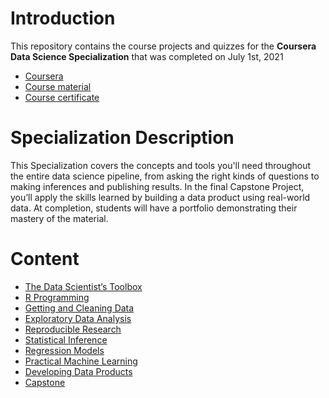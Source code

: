 # Introduction
This repository contains the course projects and quizzes for the **Coursera Data Science Specialization** that was completed on July 1st, 2021

  - [Coursera](https://www.coursera.org/specializations/jhu-data-science) 
  - [Course material](http://datasciencespecialization.github.io/)
  - [Course certificate](https://www.coursera.org/account/accomplishments/specialization/KHE7V3L7JV5U)

# Specialization Description
This Specialization covers the concepts and tools you'll need throughout the entire data science pipeline, 
from asking the right kinds of questions to making inferences and publishing results. 
In the final Capstone Project, you’ll apply the skills learned by building a data product using real-world data. 
At completion, students will have a portfolio demonstrating their mastery of the material.

# Content

  - [The Data Scientist’s Toolbox](https://github.com/wamber-aww/coursera-data-science/tree/gh-pages/Course01_DataScientistsToolbox)
  - [R Programming](https://github.com/wamber-aww/coursera-data-science/tree/gh-pages/Course02_RProgramming)
  - [Getting and Cleaning Data](https://github.com/wamber-aww/coursera-data-science/tree/gh-pages/Course03_GetAndCleanData)
  - [Exploratory Data Analysis](https://github.com/wamber-aww/coursera-data-science/tree/gh-pages/Course04_ExploreDataAnalysis)
  - [Reproducible Research](https://github.com/wamber-aww/coursera-data-science/tree/gh-pages/Course05_ReproducibleResearch)
  - [Statistical Inference](https://github.com/wamber-aww/coursera-data-science/tree/gh-pages/Course06_Stats)
  - [Regression Models](https://github.com/wamber-aww/coursera-data-science/tree/gh-pages/Course07_Regression)
  - [Practical Machine Learning](https://github.com/wamber-aww/coursera-data-science/tree/gh-pages/Course08_MachineLearning)
  - [Developing Data Products](https://github.com/wamber-aww/coursera-data-science/tree/gh-pages/Course09_DataProducts)
  - [Capstone](https://github.com/wamber-aww/coursera-data-science/tree/gh-pages/Course10_Capstone)
